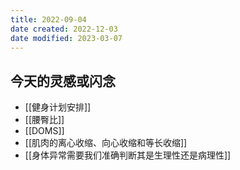 ```yaml
---
title: 2022-09-04
date created: 2022-12-03
date modified: 2023-03-07
---
```


## 今天的灵感或闪念

- [[健身计划安排]]
- [[腰臀比]]
- [[DOMS]]
- [[肌肉的离心收缩、向心收缩和等长收缩]]
- [[身体异常需要我们准确判断其是生理性还是病理性]]
